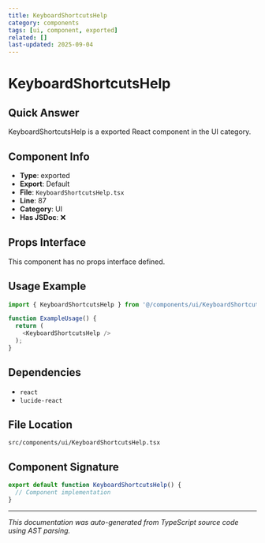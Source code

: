 ```yaml
---
title: KeyboardShortcutsHelp
category: components
tags: [ui, component, exported]
related: []
last-updated: 2025-09-04
---
```


# KeyboardShortcutsHelp

## Quick Answer
KeyboardShortcutsHelp is a exported React component in the UI category.

## Component Info

- **Type**: exported
- **Export**: Default
- **File**: `KeyboardShortcutsHelp.tsx`
- **Line**: 87
- **Category**: UI
- **Has JSDoc**: ❌

## Props Interface

This component has no props interface defined.

## Usage Example

```typescript
import { KeyboardShortcutsHelp } from '@/components/ui/KeyboardShortcutsHelp';

function ExampleUsage() {
  return (
    <KeyboardShortcutsHelp />
  );
}
```

## Dependencies


- `react`
- `lucide-react`


## File Location

`src/components/ui/KeyboardShortcutsHelp.tsx`

## Component Signature

```typescript
export default function KeyboardShortcutsHelp() { 
  // Component implementation
}
```

---

*This documentation was auto-generated from TypeScript source code using AST parsing.*